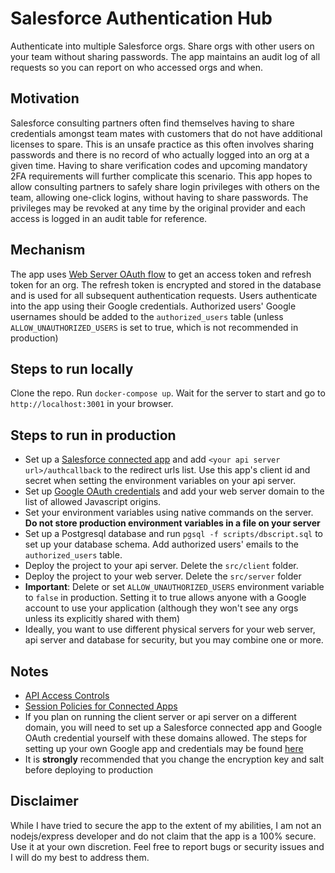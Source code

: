 # Salesforce Authentication Hub

Authenticate into multiple Salesforce orgs. Share orgs with other users on your team without sharing passwords. The app maintains an audit log of all requests so you can report on who accessed orgs and when.

## Motivation

Salesforce consulting partners often find themselves having to share credentials amongst team mates with customers that do not have additional licenses to spare. This is an unsafe practice as this often involves sharing passwords and there is no record of who actually logged into an org at a given time. Having to share verification codes and upcoming mandatory 2FA requirements will further complicate this scenario. This app hopes to allow consulting partners to safely share login privileges with others on the team, allowing one-click logins, without having to share passwords. The privileges may be revoked at any time by the original provider and each access is logged in an audit table for reference.

## Mechanism

The app uses [Web Server OAuth flow](https://developer.salesforce.com/docs/atlas.en-us.chatterapi.meta/chatterapi/intro_oauth_web_server_flow.htm) to get an access token and refresh token for an org. The refresh token is encrypted and stored in the database and is used for all subsequent authentication requests. Users authenticate into the app using their Google credentials. Authorized users' Google usernames should be added to the `authorized_users` table (unless `ALLOW_UNAUTHORIZED_USERS` is set to true, which is not recommended in production)

## Steps to run locally

Clone the repo. Run `docker-compose up`. Wait for the server to start and go to `http://localhost:3001` in your browser.

## Steps to run in production

-   Set up a [Salesforce connected app](https://help.salesforce.com/s/articleView?id=sf.connected_app_create.htm&type=5) and add `<your api server url>/authcallback` to the redirect urls list. Use this app's client id and secret when setting the environment variables on your api server.
-   Set up [Google OAuth credentials](https://support.google.com/cloud/answer/6158849?hl=en) and add your web server domain to the list of allowed Javascript origins.
-   Set your environment variables using native commands on the server. **Do not store production environment variables in a file on your server**
-   Set up a Postgresql database and run `pgsql -f scripts/dbscript.sql` to set up your database schema. Add authorized users' emails to the `authorized_users` table.
-   Deploy the project to your api server. Delete the `src/client` folder.
-   Deploy the project to your web server. Delete the `src/server` folder
-   **Important**: Delete or set `ALLOW_UNAUTHORIZED_USERS` environment variable to `false` in production. Setting it to true allows anyone with a Google account to use your application (although they won't see any orgs unless its explicitly shared with them)
-   Ideally, you want to use different physical servers for your web server, api server and database for security, but you may combine one or more.

## Notes

-   [API Access Controls](https://help.salesforce.com/s/articleView?id=sf.security_api_access_control_all_users.htm&type=5)
-   [Session Policies for Connected Apps](https://help.salesforce.com/s/articleView?id=sf.connected_app_manage_session_policies.htm&type=5)
-   If you plan on running the client server or api server on a different domain, you will need to set up a Salesforce connected app and Google OAuth credential yourself with these domains allowed. The steps for setting up your own Google app and credentials may be found [here](https://developers.google.com/identity/sign-in/web/sign-in)
-   It is **strongly** recommended that you change the encryption key and salt before deploying to production

## Disclaimer

While I have tried to secure the app to the extent of my abilities, I am not an nodejs/express developer and do not claim that the app is a 100% secure. Use it at your own discretion. Feel free to report bugs or security issues and I will do my best to address them.
